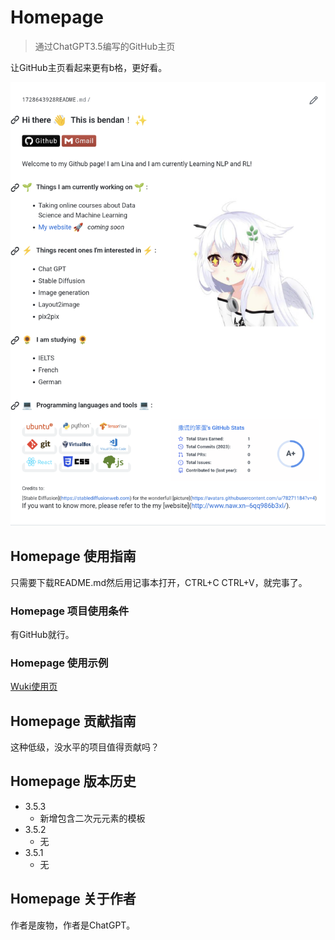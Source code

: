 # Homepage

> 通过ChatGPT3.5编写的GitHub主页

让GitHub主页看起来更有b格，更好看。

![](https://github.com/1728643928/Homepage/blob/main/image/Homepage.png)

## Homepage 使用指南

只需要下载README.md然后用记事本打开，CTRL+C CTRL+V，就完事了。

### Homepage 项目使用条件

有GitHub就行。

### Homepage 使用示例

[Wuki使用页](https://github.com/1728643928/Homepage/wiki/Homepage-%E4%BD%BF%E7%94%A8%E7%A4%BA%E4%BE%8B)

## Homepage 贡献指南

这种低级，没水平的项目值得贡献吗？

## Homepage 版本历史

* 3.5.3
    * 新增包含二次元元素的模板
* 3.5.2
    * 无
* 3.5.1
    * 无

## Homepage 关于作者

作者是废物，作者是ChatGPT。
